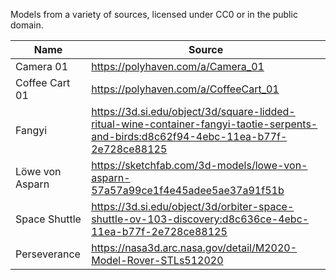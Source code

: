 Models from a variety of sources, licensed under CC0 or in the public domain.

Name | Source
---  | ---
Camera 01 | https://polyhaven.com/a/Camera_01
Coffee Cart 01 | https://polyhaven.com/a/CoffeeCart_01
Fangyi | https://3d.si.edu/object/3d/square-lidded-ritual-wine-container-fangyi-taotie-serpents-and-birds:d8c62f94-4ebc-11ea-b77f-2e728ce88125
Löwe von Asparn | https://sketchfab.com/3d-models/lowe-von-asparn-57a57a99ce1f4e45adee5ae37a91f51b
Space Shuttle | https://3d.si.edu/object/3d/orbiter-space-shuttle-ov-103-discovery:d8c636ce-4ebc-11ea-b77f-2e728ce88125
Perseverance | https://nasa3d.arc.nasa.gov/detail/M2020-Model-Rover-STLs512020
